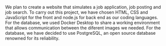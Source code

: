 We plan to create a website that simulates a job application, job posting and job search.
To carry out this project, we have chosen HTML, CSS and JavaScript for the front and node.js for back end as our coding languages.
For the database, we used Docker Desktop to share a working environment that allows communication between the diferent images we needed.
For the database, we have decided to use PostgreSQL, an open source database renowned for its reliability.
